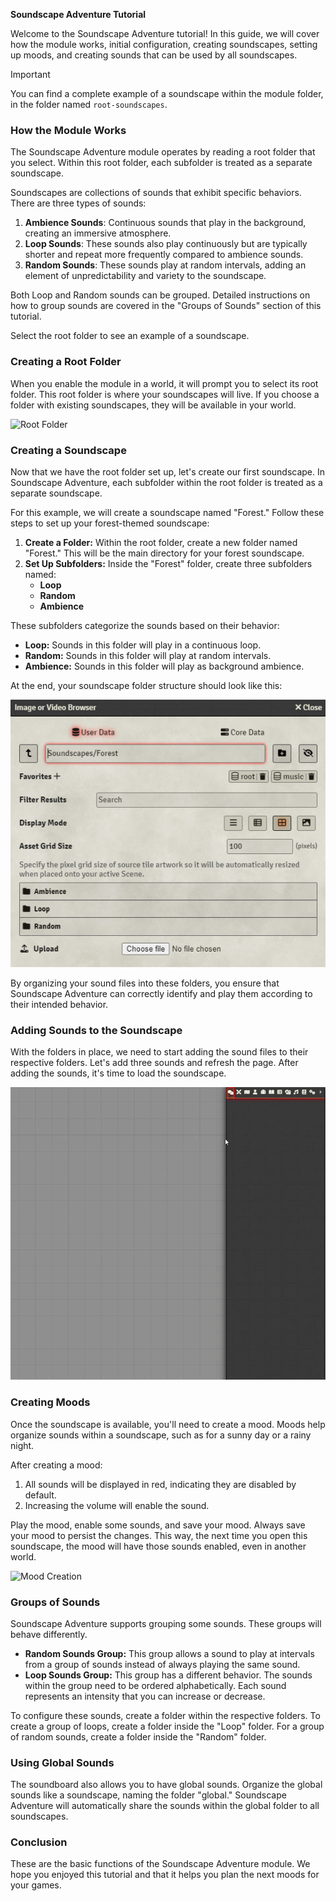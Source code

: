 **Soundscape Adventure Tutorial**

Welcome to the Soundscape Adventure tutorial! In this guide, we will cover how the module works, initial configuration, creating soundscapes, setting up moods, and creating sounds that can be used by all soundscapes.

> [!IMPORTANT]  
> You can find a complete example of a soundscape within the module folder, in the folder named `root-soundscapes`.

### How the Module Works

The Soundscape Adventure module operates by reading a root folder that you select. Within this root folder, each subfolder is treated as a separate soundscape.

Soundscapes are collections of sounds that exhibit specific behaviors. There are three types of sounds:

1. **Ambience Sounds**: Continuous sounds that play in the background, creating an immersive atmosphere.
2. **Loop Sounds**: These sounds also play continuously but are typically shorter and repeat more frequently compared to ambience sounds.
3. **Random Sounds**: These sounds play at random intervals, adding an element of unpredictability and variety to the soundscape.

Both Loop and Random sounds can be grouped. Detailed instructions on how to group sounds are covered in the "Groups of Sounds" section of this tutorial.

Select the root folder to see an example of a soundscape.

### Creating a Root Folder

When you enable the module in a world, it will prompt you to select its root folder. This root folder is where your soundscapes will live. If you choose a folder with existing soundscapes, they will be available in your world.

![Root Folder](./tutorial/root-folder.gif)

### Creating a Soundscape

Now that we have the root folder set up, let's create our first soundscape. In Soundscape Adventure, each subfolder within the root folder is treated as a separate soundscape.

For this example, we will create a soundscape named "Forest." Follow these steps to set up your forest-themed soundscape:

1. **Create a Folder:** Within the root folder, create a new folder named "Forest." This will be the main directory for your forest soundscape.
2. **Set Up Subfolders:** Inside the "Forest" folder, create three subfolders named:
   - **Loop**
   - **Random**
   - **Ambience**

These subfolders categorize the sounds based on their behavior:
- **Loop:** Sounds in this folder will play in a continuous loop.
- **Random:** Sounds in this folder will play at random intervals.
- **Ambience:** Sounds in this folder will play as background ambience.

At the end, your soundscape folder structure should look like this:

![Soundscape Folders](./tutorial/soundscape-folders.png)

By organizing your sound files into these folders, you ensure that Soundscape Adventure can correctly identify and play them according to their intended behavior.

### Adding Sounds to the Soundscape

With the folders in place, we need to start adding the sound files to their respective folders. Let's add three sounds and refresh the page. After adding the sounds, it's time to load the soundscape.

![Open Soundscape](./tutorial/open-soundscape.gif)

### Creating Moods

Once the soundscape is available, you'll need to create a mood. Moods help organize sounds within a soundscape, such as for a sunny day or a rainy night.

After creating a mood:
1. All sounds will be displayed in red, indicating they are disabled by default.
2. Increasing the volume will enable the sound.

Play the mood, enable some sounds, and save your mood. Always save your mood to persist the changes. This way, the next time you open this soundscape, the mood will have those sounds enabled, even in another world.

![Mood Creation](./tutorial/mood-creation.gif)

### Groups of Sounds

Soundscape Adventure supports grouping some sounds. These groups will behave differently.

- **Random Sounds Group:** This group allows a sound to play at intervals from a group of sounds instead of always playing the same sound.
- **Loop Sounds Group:** This group has a different behavior. The sounds within the group need to be ordered alphabetically. Each sound represents an intensity that you can increase or decrease.

To configure these sounds, create a folder within the respective folders. To create a group of loops, create a folder inside the "Loop" folder. For a group of random sounds, create a folder inside the "Random" folder.

### Using Global Sounds

The soundboard also allows you to have global sounds. Organize the global sounds like a soundscape, naming the folder "global." Soundscape Adventure will automatically share the sounds within the global folder to all soundscapes.

### Conclusion

These are the basic functions of the Soundscape Adventure module. We hope you enjoyed this tutorial and that it helps you plan the next moods for your games.
